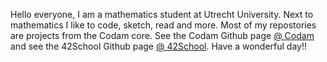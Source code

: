 Hello everyone, 
I am a mathematics student at Utrecht University. Next to mathematics I like to code, sketch, read and more. 
Most of my repostories are projects from the Codam core. See the Codam Github page [@ Codam](https://github.com/codam-coding-college) and see the 42School Github page [@ 42School](https://github.com/42School).
Have a wonderful day!!
